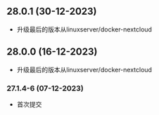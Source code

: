 
## 28.0.1 (30-12-2023)
- 升级最后的版本从linuxserver/docker-nextcloud

## 28.0.0 (16-12-2023)
- 升级最后的版本从linuxserver/docker-nextcloud
### 27.1.4-6 (07-12-2023)
- 首次提交
